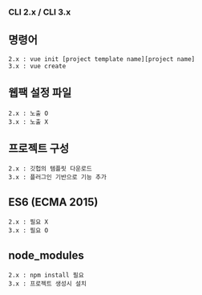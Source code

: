 ### CLI 2.x / CLI 3.x

## 명령어

```
2.x : vue init [project template name][project name]
3.x : vue create
```

## 웹팩 설정 파일

```
2.x : 노출 O
3.x : 노출 X
```

## 프로젝트 구성

```
2.x : 깃헙의 템플릿 다운로드
3.x : 플러그인 기반으로 기능 추가
```

## ES6 (ECMA 2015)

```
2.x : 필요 X
3.x : 필요 O
```

## node_modules

```
2.x : npm install 필요
3.x : 프로젝트 생성시 설치
```

